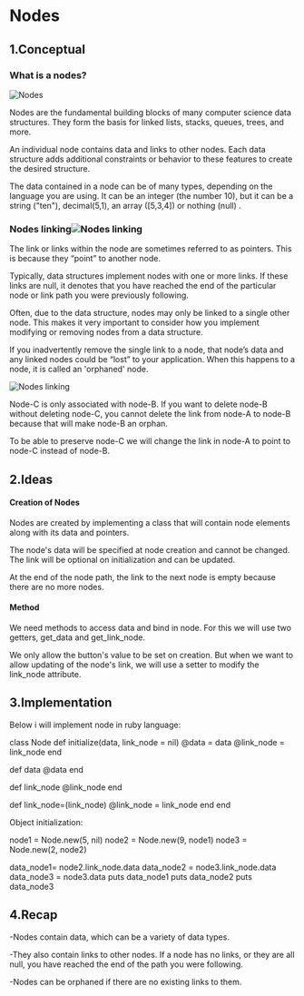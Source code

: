 # Nodes

## 1.Conceptual
### What is a nodes?
![Nodes ](https://he-s3.s3.amazonaws.com/media/uploads/1b099fd.png)

  Nodes are the fundamental building blocks of many computer science data structures. They form the basis for linked lists, stacks, queues, trees, and more.

  An individual node contains data and links to other nodes. Each data structure adds additional constraints or behavior to these features to create the desired structure.

The data contained in a node can be of many types, depending on the language you are using. It can be an integer (the number 10), but it can be a string ("ten"), decimal(5,1), an array ([5,3,4]) or nothing (null) .

### Nodes linking![Nodes linking](https://www.alphacodingskills.com/imgfiles/linked-list.PNG)


 The link or links within the node are sometimes referred to as pointers. This is because they “point” to another node.

  Typically, data structures implement nodes with one or more links. If these links are null, it denotes that you have reached the end of the particular node or link path you were previously following.

Often, due to the data structure, nodes may only be linked to a single other node. This makes it very important to consider how you implement modifying or removing nodes from a data structure.

  If you inadvertently remove the single link to a node, that node’s data and any linked nodes could be “lost” to your application. When this happens to a node, it is called an 'orphaned' node.

![Nodes linking](https://encrypted-tbn0.gstatic.com/images?q=tbn:ANd9GcQ8tHK2rB3NuKBpg7Bn988vE8t_iV5lPzmgVXD3Zkv8chE6PlSiTyP1Qx6sgy7fgrSmbo4&usqp=CAU)

  Node-C is only associated with node-B. If you want to delete node-B without deleting node-C, you cannot delete the link from node-A to node-B because that will make node-B an orphan.

  To be able to preserve node-C we will change the link in node-A to point to node-C instead of node-B.

## 2.Ideas
#### Creation of Nodes 
 Nodes are created by implementing a class that will contain node elements along with its data and pointers.

  The node's data will be specified at node creation and cannot be changed. The link will be optional on initialization and can be updated.

  At the end of the node path, the link to the next node is empty because there are no more nodes.

#### Method
  We need methods to access data and bind in node. For this we will use two getters, get_data and get_link_node.

  We only allow the button's value to be set on creation. But when we want to allow updating of the node's link, we will use a setter to modify the link_node attribute.

  
## 3.Implementation 
Below i will implement node in ruby language:

class Node
  def initialize(data, link_node = nil)
    @data = data
    @link_node = link_node
  end

  def data
    @data
  end

  def link_node
    @link_node
  end
  
  def link_node=(link_node)
    @link_node = link_node
  end
end

Object initialization:

node1 = Node.new(5, nil)
node2 = Node.new(9, node1)
node3 = Node.new(2, node2)

data_node1= node2.link_node.data
data_node2 = node3.link_node.data
data_node3 = node3.data
puts data_node1
puts data_node2
puts data_node3


## 4.Recap
-Nodes contain data, which can be a variety of data types.

-They also contain links to other nodes. If a node has no links, or they are all null, you have reached the end of the path you were following.

-Nodes can be orphaned if there are no existing links to them.

